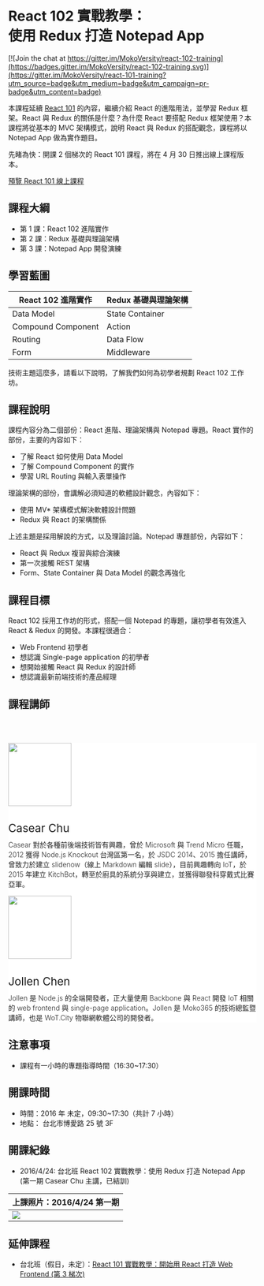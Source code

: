 
<h1 class="hide">React 102 實戰教學：<br />使用 Redux 打造 Notepad App</h1>

[![Join the chat at https://gitter.im/MokoVersity/react-102-training](https://badges.gitter.im/MokoVersity/react-102-training.svg)](https://gitter.im/MokoVersity/react-101-training?utm_source=badge&utm_medium=badge&utm_campaign=pr-badge&utm_content=badge)

本課程延續 [React 101](https://www.mokoversity.com/training/React-101) 的內容，繼續介紹 React 的進階用法，並學習 Redux 框架。React 與 Redux 的關係是什麼？為什麼 React 要搭配 Redux 框架使用？本課程將從基本的 MVC 架構模式，說明 React 與 Redux 的搭配觀念，課程將以 Notepad App 做為實作題目。

先睹為快：開課 2 個梯次的 React 101 課程，將在 4 月 30 日推出線上課程版本。

<a href="https://www.mokoversity.com/training/React-101-Online">預覽 React 101 線上課程</a>

## 課程大綱

* 第 1 課：React 102 進階實作
* 第 2 課：Redux 基礎與理論架構
* 第 3 課：Notepad App 開發演練

## 學習藍圖

| React 102 進階實作  | Redux 基礎與理論架構         |
| ------------------ | ------------------------- |
| Data Model         | State Container           |
| Compound Component | Action                    |
| Routing            | Data Flow                 |
| Form               | Middleware                |

技術主題這麼多，請看以下說明，了解我們如何為初學者規劃 React 102 工作坊。

## 課程說明

課程內容分為二個部份：React 進階、理論架構與 Notepad 專題。React 實作的部份，主要的內容如下：

* 了解 React 如何使用 Data Model
* 了解 Compound Component 的實作
* 學習 URL Routing 與輸入表單操作

理論架構的部份，會講解必須知道的軟體設計觀念，內容如下：

* 使用 MV* 架構模式解決軟體設計問題
* Redux 與 React 的架構關係

上述主題是採用解說的方式，以及理論討論。Notepad 專題部份，內容如下：

* React 與 Redux 複習與綜合演練
* 第一次接觸 REST 架構
* Form、State Container 與 Data Model 的觀念再強化

## 課程目標

React 102 採用工作坊的形式，搭配一個 Notepad 的專題，讓初學者有效進入 React & Redux 的開發。本課程很適合：

* Web Frontend 初學者
* 想認識 Single-page application 的初學者
* 想開始接觸 React 與 Redux 的設計師
* 想認識最新前端技術的產品經理

## 課程講師

<section style="background: #fff;">
  <div style="padding-bottom: 0px; padding-bottom: 0px;" class="container">
    <div class="row" style="margin-top: 65px;">
      <div class="col-md-2"><img src="https://avatars0.githubusercontent.com/u/2017447?v=3&amp;s=460" width="128" height="128" class="img-circle img-responsive"></div>
      <div class="col-md-10 text-left">
        <h3 style="font-weight: 400; font-size: 1.6em; ">Casear Chu </h3>
        <p style="font-weight: 300; color: #222; margin-top: -12px;">Casear 對於各種前後端技術皆有興趣，曾於 Microsoft 與 Trend Micro 任職，2012 獲得 Node.js Knockout 台灣區第一名，於 JSDC 2014、2015 擔任講師，曾致力於建立 slidenow（線上 Markdown 編輯 slide），目前興趣轉向 IoT，於 2015 年建立 KitchBot，轉至於廚具的系統分享與建立，並獲得聯發科穿戴式比賽亞軍。</p>
      </div>
    </div>
    <div class="row">
      <div class="col-md-2 text-left"><img src="https://avatars1.githubusercontent.com/u/1126021?v=3&s=400" width="128" height="128" class="img-circle img-responsive"></div>
      <div class="col-md-10">
        <h3 style="font-weight: 400; font-size: 1.6em; ">Jollen Chen</h3>
        <p style="font-weight: 300; color: #222; margin-top: -12px;">Jollen 是 Node.js 的全端開發者，正大量使用 Backbone 與 React 開發 IoT 相關的 web frontend 與 single-page application。Jollen 是 Moko365 的技術總監暨講師，也是 WoT.City 物聯網軟體公司的開發者。</p>
      </div>
    </div>
  </div>
</section>

## 注意事項

* 課程有一小時的專題指導時間（16:30~17:30）

## 開課時間

* 時間：2016 年 未定，09:30~17:30（共計 7 小時）
* 地點： 台北市博愛路 25 號 3F

## 開課紀錄

* 2016/4/24: 台北班 React 102 實戰教學：使用 Redux 打造 Notepad App (第一期 Casear Chu 主講，已結訓)

|上課照片：2016/4/24 第一期 |
|---|
|<img src="https://cloud.githubusercontent.com/assets/5070688/14773569/08c3ec58-0ade-11e6-9966-904731e129f9.jpeg">|


## 延伸課程

* 台北班（假日，未定）：[React 101 實戰教學：開始用 React 打造 Web Frontend (第 3 梯次)](https://www.mokoversity.com/training/React-101)
